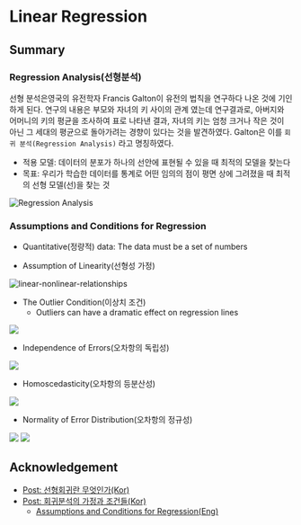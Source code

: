 # Linear Regression

## Summary
### Regression Analysis(선형분석)
선형 분석은영국의 유전학자 Francis Galton이 유전의 법칙을 연구하다 나온 것에 기인하게 된다. 
연구의 내용은 부모와 자녀의 키 사이의 관계 였는데 연구결과로, 아버지와 어머니의 키의 평균을 조사하여 표로 나타낸 결과, 
자녀의 키는 엄청 크거나 작은 것이 아닌 그 세대의 평균으로 돌아가려는 경향이 있다는 것을 발견하였다.
Galton은 이를 `회귀 분석(Regression Analysis)` 라고 명칭하였다.

- 적용 모델: 데이터의 분포가 하나의 선안에 표현될 수 있을 때 최적의 모델을 찾는다
- 목표: 우리가 학습한 데이터를 통계로 어떤 임의의 점이 평면 상에 그려졌을 때 최적의 선형 모델(선)을 찾는 것

![Regression Analysis](https://t1.daumcdn.net/cfile/tistory/2277FC3859149DF40A "Regression Analysis")

### Assumptions and Conditions for Regression
- Quantitative(정량적) data:  The data must be a set of numbers

- Assumption of Linearity(선형성 가정)

![linear-nonlinear-relationships](https://statistics.laerd.com/spss-tutorials/img/lr/linear-nonlinear-relationships.png)

- The Outlier Condition(이상치 조건)
  - Outliers can have a dramatic effect on regression lines
  
![](https://www.statisticshowto.com/wp-content/uploads/2014/02/Assumptions-and-Conditions-for-Regression-300x221.gif)

- Independence of Errors(오차항의 독립성)

![](https://www.statisticshowto.com/wp-content/uploads/2014/02/Independence-of-Errors.jpg)

- Homoscedasticity(오차항의 등분산성)

![](https://www.statisticshowto.com/wp-content/uploads/2014/02/Heteroscedasticity.jpg)

- Normality of Error Distribution(오차항의 정규성)

![](https://www.statisticshowto.com/wp-content/uploads/2014/02/Normality-of-Error-Distribution.jpg)
![](http://matrix.skku.ac.kr/2018-album/2015-R-Statistics/normal-curve.png)

## Acknowledgement
- [Post: 선형회귀란 무엇인가(Kor)](https://dailyworker.github.io/Linear_regression/)
- [Post: 회귀분석의 가정과 조건들(Kor)](https://chukycheese.github.io/statistics/assumptions-and-conditions-for-regression/) 
  - [Assumptions and Conditions for Regression(Eng)](https://www.statisticshowto.com/assumptions-conditions-for-regression/)
 
